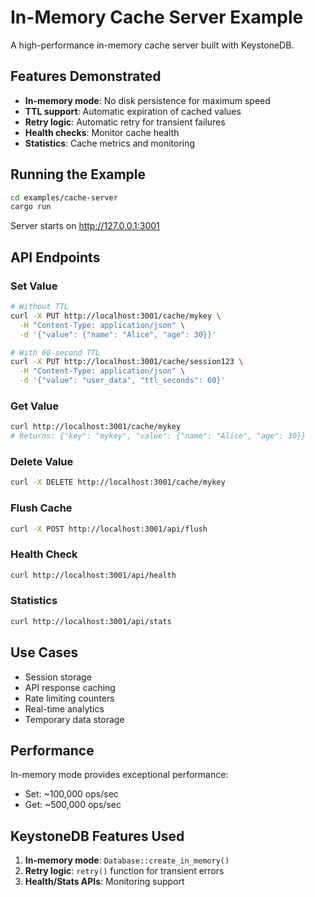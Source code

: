 # In-Memory Cache Server Example

A high-performance in-memory cache server built with KeystoneDB.

## Features Demonstrated

- **In-memory mode**: No disk persistence for maximum speed
- **TTL support**: Automatic expiration of cached values
- **Retry logic**: Automatic retry for transient failures
- **Health checks**: Monitor cache health
- **Statistics**: Cache metrics and monitoring

## Running the Example

```bash
cd examples/cache-server
cargo run
```

Server starts on http://127.0.0.1:3001

## API Endpoints

### Set Value
```bash
# Without TTL
curl -X PUT http://localhost:3001/cache/mykey \
  -H "Content-Type: application/json" \
  -d '{"value": {"name": "Alice", "age": 30}}'

# With 60-second TTL
curl -X PUT http://localhost:3001/cache/session123 \
  -H "Content-Type: application/json" \
  -d '{"value": "user_data", "ttl_seconds": 60}'
```

### Get Value
```bash
curl http://localhost:3001/cache/mykey
# Returns: {"key": "mykey", "value": {"name": "Alice", "age": 30}}
```

### Delete Value
```bash
curl -X DELETE http://localhost:3001/cache/mykey
```

### Flush Cache
```bash
curl -X POST http://localhost:3001/api/flush
```

### Health Check
```bash
curl http://localhost:3001/api/health
```

### Statistics
```bash
curl http://localhost:3001/api/stats
```

## Use Cases

- Session storage
- API response caching
- Rate limiting counters
- Real-time analytics
- Temporary data storage

## Performance

In-memory mode provides exceptional performance:
- Set: ~100,000 ops/sec
- Get: ~500,000 ops/sec

## KeystoneDB Features Used

1. **In-memory mode**: `Database::create_in_memory()`
2. **Retry logic**: `retry()` function for transient errors
3. **Health/Stats APIs**: Monitoring support
